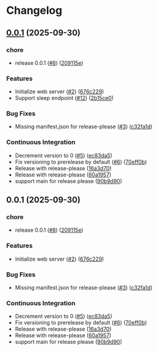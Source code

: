 # Changelog

## [0.0.1](https://github.com/c-warren/cdnc-release-please-test/compare/cdnc-release-please-test-v0.0.1...cdnc-release-please-test-v0.0.1) (2025-09-30)


### chore

* release 0.0.1 ([#8](https://github.com/c-warren/cdnc-release-please-test/issues/8)) ([209115e](https://github.com/c-warren/cdnc-release-please-test/commit/209115e2f27953833417a04df1779fa5779dc291))


### Features

* Initialize web server ([#2](https://github.com/c-warren/cdnc-release-please-test/issues/2)) ([676c229](https://github.com/c-warren/cdnc-release-please-test/commit/676c22989fbed66634f6c9ff36590cf1629f39e5))
* Support sleep endpoint ([#12](https://github.com/c-warren/cdnc-release-please-test/issues/12)) ([2b15ce0](https://github.com/c-warren/cdnc-release-please-test/commit/2b15ce079bed6e0b9c6f42f27eae206e59ff3772))


### Bug Fixes

* Missing manifest.json for release-please ([#3](https://github.com/c-warren/cdnc-release-please-test/issues/3)) ([c32fa1d](https://github.com/c-warren/cdnc-release-please-test/commit/c32fa1df297d2bc330743ef9d70dc2c8f800def4))


### Continuous Integration

* Decrement version to 0 ([#5](https://github.com/c-warren/cdnc-release-please-test/issues/5)) ([ec83da5](https://github.com/c-warren/cdnc-release-please-test/commit/ec83da5207cc1e56b63a08267c4adf09306303f3))
* Fix versioning to prerelease by default ([#6](https://github.com/c-warren/cdnc-release-please-test/issues/6)) ([70eff0b](https://github.com/c-warren/cdnc-release-please-test/commit/70eff0b25af18b40447931f20fa5f009a06c8c60))
* Release with release-please ([16a3d70](https://github.com/c-warren/cdnc-release-please-test/commit/16a3d70120946962c1e9fb7ae497ff434375fcba))
* Release with release-please ([60a1957](https://github.com/c-warren/cdnc-release-please-test/commit/60a195745b7194ae401dc1e7d12257949bdb71e5))
* support main for release please ([90b9d90](https://github.com/c-warren/cdnc-release-please-test/commit/90b9d90fe467daaa26f3288b9c0b4c6a98962810))

## 0.0.1 (2025-09-30)


### chore

* release 0.0.1 ([#8](https://github.com/c-warren/cdnc-release-please-test/issues/8)) ([209115e](https://github.com/c-warren/cdnc-release-please-test/commit/209115e2f27953833417a04df1779fa5779dc291))


### Features

* Initialize web server ([#2](https://github.com/c-warren/cdnc-release-please-test/issues/2)) ([676c229](https://github.com/c-warren/cdnc-release-please-test/commit/676c22989fbed66634f6c9ff36590cf1629f39e5))


### Bug Fixes

* Missing manifest.json for release-please ([#3](https://github.com/c-warren/cdnc-release-please-test/issues/3)) ([c32fa1d](https://github.com/c-warren/cdnc-release-please-test/commit/c32fa1df297d2bc330743ef9d70dc2c8f800def4))


### Continuous Integration

* Decrement version to 0 ([#5](https://github.com/c-warren/cdnc-release-please-test/issues/5)) ([ec83da5](https://github.com/c-warren/cdnc-release-please-test/commit/ec83da5207cc1e56b63a08267c4adf09306303f3))
* Fix versioning to prerelease by default ([#6](https://github.com/c-warren/cdnc-release-please-test/issues/6)) ([70eff0b](https://github.com/c-warren/cdnc-release-please-test/commit/70eff0b25af18b40447931f20fa5f009a06c8c60))
* Release with release-please ([16a3d70](https://github.com/c-warren/cdnc-release-please-test/commit/16a3d70120946962c1e9fb7ae497ff434375fcba))
* Release with release-please ([60a1957](https://github.com/c-warren/cdnc-release-please-test/commit/60a195745b7194ae401dc1e7d12257949bdb71e5))
* support main for release please ([90b9d90](https://github.com/c-warren/cdnc-release-please-test/commit/90b9d90fe467daaa26f3288b9c0b4c6a98962810))
